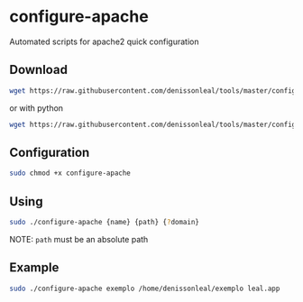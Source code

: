 # configure-apache

Automated scripts for apache2 quick configuration

## Download

```sh
wget https://raw.githubusercontent.com/denissonleal/tools/master/configure-apache/configure-apache.php -O configure-apache
```

or with python

```sh
wget https://raw.githubusercontent.com/denissonleal/tools/master/configure-apache/configure-apache.py -O configure-apache
```

## Configuration

```sh
sudo chmod +x configure-apache
```

## Using

```sh
sudo ./configure-apache {name} {path} {?domain}
```

NOTE: `path` must be an absolute path

## Example

```sh
sudo ./configure-apache exemplo /home/denissonleal/exemplo leal.app
```

